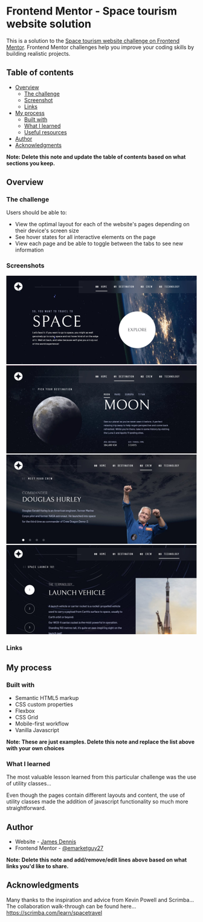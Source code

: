 # Frontend Mentor - Space tourism website solution

This is a solution to the [Space tourism website challenge on Frontend Mentor](https://www.frontendmentor.io/challenges/space-tourism-multipage-website-gRWj1URZ3). Frontend Mentor challenges help you improve your coding skills by building realistic projects.

## Table of contents

- [Overview](#overview)
  - [The challenge](#the-challenge)
  - [Screenshot](#screenshot)
  - [Links](#links)
- [My process](#my-process)
  - [Built with](#built-with)
  - [What I learned](#what-i-learned)
  - [Useful resources](#useful-resources)
- [Author](#author)
- [Acknowledgments](#acknowledgments)

**Note: Delete this note and update the table of contents based on what sections you keep.**

## Overview

### The challenge

Users should be able to:

- View the optimal layout for each of the website's pages depending on their device's screen size
- See hover states for all interactive elements on the page
- View each page and be able to toggle between the tabs to see new information

### Screenshots

![](./Screenshot-home.jpg)
![](./Screenshot-destination.jpg)
![](./Screenshot-crew.jpg)
![](./Screenshot-technology.jpg)

### Links

## My process

### Built with

- Semantic HTML5 markup
- CSS custom properties
- Flexbox
- CSS Grid
- Mobile-first workflow
- Vanilla Javascript

**Note: These are just examples. Delete this note and replace the list above with your own choices**

### What I learned

The most valuable lesson learned from this particular challenge was the use of utility classes...

Even though the pages contain different layouts and content, the use of utility classes made the addition of javascript functionality so much more straightforward.

## Author

- Website - [James Dennis](https://www.jamesdennis.org)
- Frontend Mentor - [@emarketguy27](https://www.frontendmentor.io/profile/@emarketguy27)

**Note: Delete this note and add/remove/edit lines above based on what links you'd like to share.**

## Acknowledgments

Many thanks to the inspiration and advice from Kevin Powell and Scrimba...
The collaboration walk-through can be found here... https://scrimba.com/learn/spacetravel
